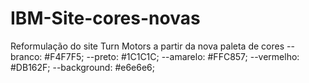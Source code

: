 # IBM-Site-cores-novas
Reformulação do site Turn Motors a partir da nova paleta de cores
--branco: #F4F7F5;
--preto: #1C1C1C;
--amarelo: #FFC857;
--vermelho: #DB162F;
--background: #e6e6e6;

